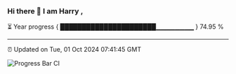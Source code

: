 ### Hi there 👋 I am Harry , 

⏳ Year progress { ██████████████████████▁▁▁▁▁▁▁▁ } 74.95 %

---

⏰ Updated on Tue, 01 Oct 2024 07:41:45 GMT

![Progress Bar CI](https://github.com/duykhang68/duykhang68/workflows/Progress%20Bar%20CI/badge.svg)
